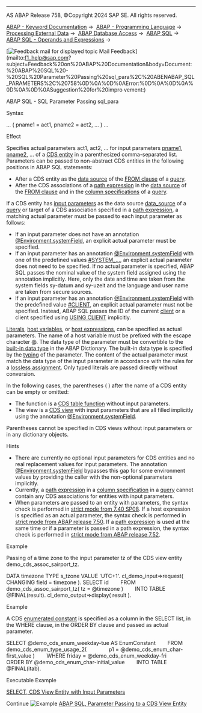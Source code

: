   

* * *

AS ABAP Release 758, ©Copyright 2024 SAP SE. All rights reserved.

[ABAP - Keyword Documentation](javascript:call_link\('abenabap.htm'\)) →  [ABAP - Programming Language](javascript:call_link\('abenabap_reference.htm'\)) →  [Processing External Data](javascript:call_link\('abenabap_language_external_data.htm'\)) →  [ABAP Database Access](javascript:call_link\('abendb_access.htm'\)) →  [ABAP SQL](javascript:call_link\('abenabap_sql.htm'\)) →  [ABAP SQL - Operands and Expressions](javascript:call_link\('abenabap_sql_operands.htm'\)) → 

 [![](Mail.gif?object=Mail.gif "Feedback mail for displayed topic") Mail Feedback](mailto:f1_help@sap.com?subject=Feedback%20on%20ABAP%20Documentation&body=Document:%20ABAP%20SQL%20-%20SQL%20Parameter%20Passing%20sql_para%2C%20ABENABAP_SQL_PARAMETERS%2C%20758%0D%0A%0D%0AError:%0D%0A%0D%0A%0D%0A%0D%0ASuggestion%20for%20impro
vement:)

ABAP SQL - SQL Parameter Passing sql\_para

Syntax

... ( pname1 = act1, pname2 = act2, ... ) ...

Effect

Specifies actual parameters act1, act2, ... for input parameters [pname1](javascript:call_link\('abencds_f1_param.htm'\)), [pname2](javascript:call_link\('abencds_f1_param.htm'\)), ... of a [CDS entity](javascript:call_link\('abencds_entity_glosry.htm'\) "Glossary Entry") in a parenthesized comma-separated list. Parameters can be passed to non-abstract CDS entities in the following positions in ABAP SQL statements:

-   After a CDS entity as the [data source](javascript:call_link\('abapselect_data_source.htm'\)) of the [FROM clause](javascript:call_link\('abapfrom_clause.htm'\)) of a [query](javascript:call_link\('abenquery_glosry.htm'\) "Glossary Entry").
-   After the CDS associations of a [path expression](javascript:call_link\('abenabap_sql_path.htm'\)) in the [data source](javascript:call_link\('abapselect_data_source.htm'\)) of the [FROM clause](javascript:call_link\('abapfrom_clause.htm'\)) and in the [column specifications](javascript:call_link\('abenabap_sql_columns.htm'\)) of a [query](javascript:call_link\('abenquery_glosry.htm'\) "Glossary Entry").

If a CDS entity has [input parameters](javascript:call_link\('abencds_f1_param.htm'\)) as the data source [data\_source](javascript:call_link\('abapselect_data_source.htm'\)) of a [query](javascript:call_link\('abenquery_glosry.htm'\) "Glossary Entry") or target of a CDS association specified in a [path expression](javascript:call_link\('abenabap_sql_path.htm'\)), a matching actual parameter must be passed to each input parameter as follows:

-   If an input parameter does not have an annotation [@Environment.systemField](javascript:call_link\('abencds_f1_parameter_annotations.htm'\)), an explicit actual parameter must be specified.
-   If an input parameter has an annotation [@Environment.systemField](javascript:call_link\('abencds_f1_parameter_annotations.htm'\)) with one of the predefined values [#SYSTEM\_...](javascript:call_link\('abencds_f1_parameter_annotations.htm'\)), an explicit actual parameter does not need to be specified. If no actual parameter is specified, ABAP SQL passes the nominal value of the system field assigned using the annotation implicitly. Here, only the date and time are taken from the system fields sy-datum and sy-uzeit and the language and user name are taken from secure sources.
-   If an input parameter has an annotation [@Environment.systemField](javascript:call_link\('abencds_f1_parameter_annotations.htm'\)) with the predefined value [#CLIENT](javascript:call_link\('abencds_f1_parameter_annotations.htm'\)), an explicit actual parameter must not be specified. Instead, ABAP SQL passes the ID of the current [client](javascript:call_link\('abenclient_glosry.htm'\) "Glossary Entry") or a client specified using [USING CLIENT](javascript:call_link\('abapselect_client.htm'\)) implicitly.

[Literals](javascript:call_link\('abenabap_sql_literals.htm'\)), [host variables](javascript:call_link\('abenabap_sql_host_variables.htm'\)), or [host expressions](javascript:call_link\('abenabap_sql_host_expressions.htm'\)), can be specified as actual parameters. The name of a host variable must be prefixed with the escape character @. The data type of the parameter must be convertible to the [built-in data type](javascript:call_link\('abenddic_builtin_types.htm'\)) in the ABAP Dictionary. The built-in data type is specified by the [typing](javascript:call_link\('abencds_typing.htm'\)) of the parameter. The content of the actual parameter must match the data type of the input parameter in accordance with the rules for a [lossless assignment](javascript:call_link\('abenlossless_assignment_glosry.htm'\) "Glossary Entry"). Only typed literals are passed directly without conversion.

In the following cases, the parentheses ( ) after the name of a CDS entity can be empty or omitted:

-   The function is a [CDS table function](javascript:call_link\('abencds_table_function_glosry.htm'\) "Glossary Entry") without input parameters.
-   The view is a [CDS view](javascript:call_link\('abencds_view_glosry.htm'\) "Glossary Entry") with input parameters that are all filled implicitly using the annotation [@Environment.systemField](javascript:call_link\('abencds_f1_parameter_annotations.htm'\)).

Parentheses cannot be specified in CDS views without input parameters or in any dictionary objects.

Hints

-   There are currently no optional input parameters for CDS entities and no real replacement values for input parameters. The annotation [@Environment.systemField](javascript:call_link\('abencds_f1_parameter_annotations.htm'\)) bypasses this gap for some environment values by providing the caller with the non-optional parameters implicitly.
-   Currently, a [path expression](javascript:call_link\('abenabap_sql_path.htm'\)) in a [column specification](javascript:call_link\('abenabap_sql_columns.htm'\)) in a [query](javascript:call_link\('abenquery_glosry.htm'\) "Glossary Entry") cannot contain any CDS associations for entities with input parameters.
-   When parameters are passed to an entity with parameters, the syntax check is performed in [strict mode from 7.40 SP08](javascript:call_link\('abenabap_sql_strictmode_740_sp08.htm'\)). If a host expression is specified as an actual parameter, the syntax check is performed in [strict mode from ABAP release 7.50](javascript:call_link\('abenabap_sql_strictmode_750.htm'\)). If a [path expression](javascript:call_link\('abenabap_sql_path.htm'\)) is used at the same time or if a parameter is passed in a path expression, the syntax check is performed in [strict mode from ABAP release 7.52](javascript:call_link\('abenabap_sql_strictmode_752.htm'\)).

Example

Passing of a time zone to the input parameter tz of the CDS view entity demo\_cds\_assoc\_sairport\_tz.

DATA timezone TYPE s\_tzone VALUE 'UTC+1'.
cl\_demo\_input=>request( CHANGING field = timezone ).
SELECT id
       FROM demo\_cds\_assoc\_sairport\_tz( tz = @timezone )
       INTO TABLE @FINAL(result).
cl\_demo\_output=>display( result ).

Example

A CDS [enumerated constant](javascript:call_link\('abenenumerated_constant_glosry.htm'\) "Glossary Entry") is specified as a column in the SELECT list, in the WHERE clause, in the ORDER BY clause and passed as actual parameter.

SELECT @demo\_cds\_enum\_weekday-tue AS EnumConstant
       FROM demo\_cds\_enum\_type\_usage\_2(
              p1 = @demo\_cds\_enum\_char-first\_value )
       WHERE friday = @demo\_cds\_enum\_weekday-fri
       ORDER BY @demo\_cds\_enum\_char-initial\_value
       INTO TABLE @FINAL(itab).

Executable Example

[SELECT, CDS View Entity with Input Parameters](javascript:call_link\('abenselect_cds_para_abexa.htm'\))

Continue
![Example](exa.gif "Example") [ABAP SQL, Parameter Passing to a CDS View Entity](javascript:call_link\('abenselect_cds_para_abexa.htm'\))